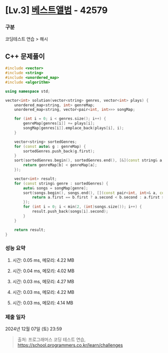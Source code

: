 # [Lv.3] [베스트앨범](https://programmers.co.kr/) - 42579 

### 구분

코딩테스트 연습 > 해시

## C++ 문제풀이

```cpp
#include <vector>
#include <string>
#include <unordered_map>
#include <algorithm>

using namespace std;

vector<int> solution(vector<string> genres, vector<int> plays) {
    unordered_map<string, int> genreMap;
    unordered_map<string, vector<pair<int, int>>> songMap;

    for (int i = 0; i < genres.size(); i++) {
        genreMap[genres[i]] += plays[i];
        songMap[genres[i]].emplace_back(plays[i], i);
    }

    vector<string> sortedGenres;
    for (const auto& g : genreMap) {
        sortedGenres.push_back(g.first);
    }
    sort(sortedGenres.begin(), sortedGenres.end(), [&](const string& a, const string& b) {
        return genreMap[b] < genreMap[a];
    });

    vector<int> result;
    for (const string& genre : sortedGenres) {
        auto& songs = songMap[genre];
        sort(songs.begin(), songs.end(), [](const pair<int, int>& a, const pair<int, int>& b) {
            return a.first == b.first ? a.second < b.second : a.first > b.first;
        });
        for (int i = 0; i < min(2, (int)songs.size()); i++) {
            result.push_back(songs[i].second);
        }
    }

    return result;
}

```

### 성능 요약

1. 시간: 0.05 ms, 메모리: 4.22 MB

2. 시간: 0.04 ms, 메모리: 4.02 MB
3. 시간: 0.03 ms, 메모리: 4.27 MB
4. 시간: 0.03 ms, 메모리: 4.22 MB
5. 시간: 0.03 ms, 메모리: 4.14 MB

### 제출 일자

2024년 12월 07일 (토) 23:59

> 출처: 프로그래머스 코딩 테스트 연습, https://school.programmers.co.kr/learn/challenges
